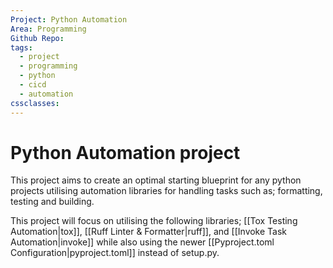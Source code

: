 ```yaml
---
Project: Python Automation
Area: Programming
Github Repo: 
tags:
  - project
  - programming
  - python
  - cicd
  - automation
cssclasses:
---
```

# Python Automation project

This project aims to create an optimal starting blueprint for any python projects utilising automation libraries for handling tasks such as; formatting, testing and building. 

This project will focus on utilising the following libraries; [[Tox Testing Automation|tox]], [[Ruff Linter & Formatter|ruff]], and [[Invoke Task Automation|invoke]] while also using the newer [[Pyproject.toml Configuration|pyproject.toml]] instead of setup.py.

